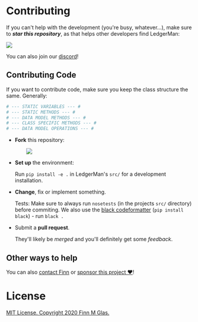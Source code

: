 # Contributing

If you can't help with the development (you're busy, whatever...), make sure to ***star this repository***, as that helps other developers find LedgerMan:

[![][shield-star]][star]

You can also join our [discord]!

<a id="contributing-code"></a>
## Contributing Code

If you want to contribute code, make sure you keep the class structure the same. Generally:

```python
# --- STATIC VARIABLES --- #
# --- STATIC METHODS --- #
# --- DATA MODEL METHODS --- #
# --- CLASS SPECIFIC METHODS --- #
# --- DATA MODEL OPERATIONS --- #
```

+ **Fork** this repository:
<br><p style="margin-left:30px;">[![][shield-fork]][fork]</p>
+ **Set up** the environment:<p>Run `pip install -e .` in LedgerMan's `src/` for a development installation.</p>
+ **Change**, fix or implement something.<p>Tests: Make sure to always run `nosetests` (in the projects `src/` directory) before commiting. We also use the [black codeformatter][code-black] (`pip install black`) - run `black .`</p>
+ Submit a **pull request**.<p>They'll likely be *merged* and you'll definitely get some *feedback*.</p>

## Other ways to help

You can also [contact Finn][contact] or [sponsor this project ❤️][sponsor]!

<a id="license"></a>
# License

[MIT License. Copyright 2020 Finn M Glas.][MIT]

  [contact]: https://contact.finnmglas.com
  [sponsor]: https://sponsor.finnmglas.com
  [discord]: https://discord.com/invite/BsZXaur
  [joingh]: https://github.com/join
  [newissue]: https://github.com/glastrading/ledgerman/issues/new/choose
  [fork]: https://github.com/glastrading/ledgerman/fork
  [star]: https://github.com/glastrading/ledgerman/stargazers
  [shield-star]: https://img.shields.io/github/stars/finnmglas/LedgerMan?label=Star&style=social
  [shield-fork]: https://img.shields.io/github/forks/finnmglas/LedgerMan?label=Fork&style=social
  [code-black]: https://github.com/psf/black
  [MIT]: https://choosealicense.com/licenses/mit/

